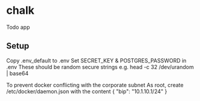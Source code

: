 # chalk
Todo app

Setup
-----
Copy .env_default to .env
Set SECRET_KEY & POSTGRES_PASSWORD in .env
  These should be random secure strings
  e.g. head -c 32 /dev/urandom | base64

To prevent docker conflicting with the corporate subnet
As root, create /etc/docker/daemon.json with the content
{
  "bip": "10.1.10.1/24"
}
